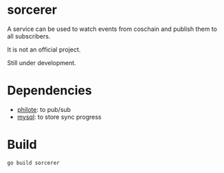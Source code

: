 # sorcerer

A service can be used to watch events from coschain and publish them to all subscribers.

It is not an official project.

Still under development.

# Dependencies

* [philote](https://github.com/pote/philote): to pub/sub
* [mysql](https://dev.mysql.com/downloads/): to store sync progress

# Build

```bash
go build sorcerer
```